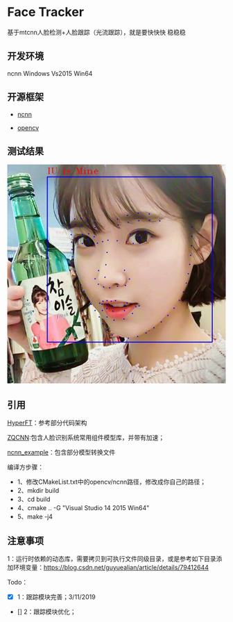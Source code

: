 # Face Tracker
基于mtcnn人脸检测+人脸跟踪（光流跟踪），就是要快快快 稳稳稳

## 开发环境
ncnn Windows Vs2015 Win64

## 开源框架
+ [ncnn](https://github.com/Tencent/ncnn)

+ [opencv](https://github.com/opencv/opencv)

## 测试结果
![test](https://github.com/sunbinbin1991/faceTracker/blob/master/data/IU_mark.jpg?raw=true)

## 引用
[HyperFT](https://github.com/zeusees/HyperFT)：参考部分代码架构

[ZQCNN](https://github.com/zuoqing1988/ZQCNN):包含人脸识别系统常用组件模型库，并带有加速；

[ncnn_example](git@github.com:MirrorYuChen/ncnn_example.git)：包含部分模型转换文件

编译方步骤：

+ 1、修改CMakeList.txt中的opencv/ncnn路径，修改成你自己的路径；
+ 2、mkdir build
+ 3、cd build
+ 4、cmake .. -G "Visual Studio 14 2015 Win64"
+ 5、make -j4


## 注意事项

1：运行时依赖的动态库，需要拷贝到可执行文件同级目录，或是参考如下目录添加环境变量：https://blog.csdn.net/guyuealian/article/details/79412644

Todo：
- [x] 1：跟踪模块完善；3/11/2019
- [] 2：跟踪模块优化；

